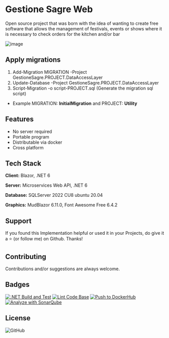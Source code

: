﻿# Gestione Sagre Web

Open source project that was born with the idea of wanting to create free software that allows the management of festivals, events or shows where it is necessary to check orders for the kitchen and/or bar

![image](https://github.com/AngeloDotNet/GestioneSagreWeb/assets/49655304/8c0352d7-4ba8-4377-adae-64f2629cefb8)

## Apply migrations

1. Add-Migration MIGRATION -Project GestioneSagre.PROJECT.DataAccessLayer
2. Update-Database -Project GestioneSagre.PROJECT.DataAccessLayer
3. Script-Migration -o script-PROJECT.sql (Generate the migration sql script)

- Example MIGRATION: **InitialMigration** and PROJECT: **Utility**

## Features

- No server required
- Portable program
- Distributable via docker
- Cross platform

## Tech Stack

**Client:** Blazor, .NET 6

**Server:** Microservices Web API, .NET 6

**Database:** SQLServer 2022 CU8 ubuntu 20.04

**Graphics:** MudBlazor 6.11.0, Font Awesome Free 6.4.2

<!--
## Related projects

- [Gestione Sagre Web Infrastructure](https://github.com/AngeloDotNet/GestioneSagreWeb.Infrastructure)
- [Gestione Sagre Web Tools](https://github.com/AngeloDotNet/GestioneSagreWeb.Tools)
-->

## Support

If you found this Implementation helpful or used it in your Projects, do give it a ⭐ (or follow me) on Github. Thanks!

## Contributing

Contributions and/or suggestions are always welcome.

## Badges

[![.NET Build and Test](https://github.com/AngeloDotNet/GestioneSagreWeb/actions/workflows/dotnet.yml/badge.svg?branch=master)](https://github.com/AngeloDotNet/GestioneSagreWeb/actions/workflows/dotnet.yml)
[![Lint Code Base](https://github.com/AngeloDotNet/GestioneSagreWeb/actions/workflows/linter.yml/badge.svg)](https://github.com/AngeloDotNet/GestioneSagreWeb/actions/workflows/linter.yml)
[![Push to DockerHub](https://github.com/AngeloDotNet/GestioneSagreWeb/actions/workflows/docker-publish.yml/badge.svg)](https://github.com/AngeloDotNet/GestioneSagreWeb/actions/workflows/docker-publish.yml)
[![Analyze with SonarQube](https://github.com/AngeloDotNet/GestioneSagreWeb/actions/workflows/sonarqube-aruba.yml/badge.svg?branch=main)](https://github.com/AngeloDotNet/GestioneSagreWeb/actions/workflows/sonarqube-aruba.yml)

## License

![GitHub](https://img.shields.io/github/license/angelodotnet/gestionesagreweb?style=for-the-badge)
